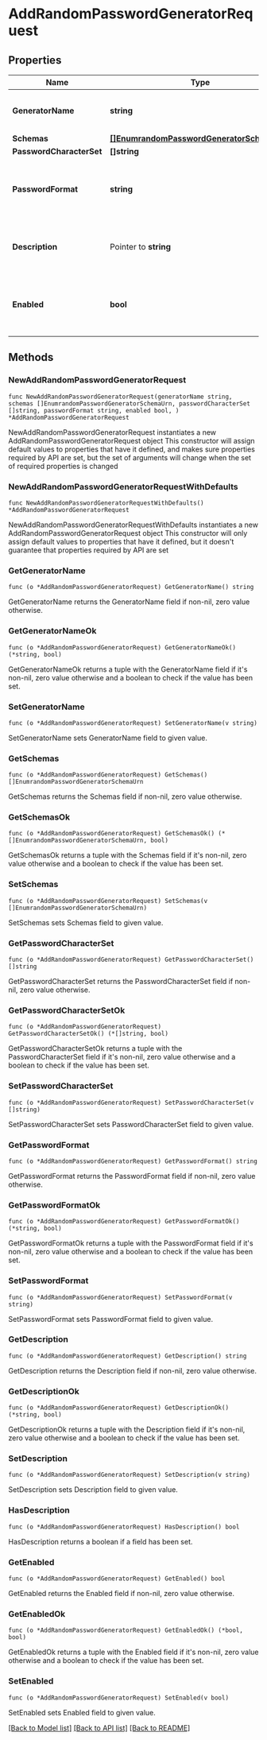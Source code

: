 # AddRandomPasswordGeneratorRequest

## Properties

Name | Type | Description | Notes
------------ | ------------- | ------------- | -------------
**GeneratorName** | **string** | Name of the new Password Generator | 
**Schemas** | [**[]EnumrandomPasswordGeneratorSchemaUrn**](EnumrandomPasswordGeneratorSchemaUrn.md) |  | 
**PasswordCharacterSet** | **[]string** |  | 
**PasswordFormat** | **string** | Specifies the format to use for the generated password. | 
**Description** | Pointer to **string** | A description for this Password Generator | [optional] 
**Enabled** | **bool** | Indicates whether the Password Generator is enabled for use. | 

## Methods

### NewAddRandomPasswordGeneratorRequest

`func NewAddRandomPasswordGeneratorRequest(generatorName string, schemas []EnumrandomPasswordGeneratorSchemaUrn, passwordCharacterSet []string, passwordFormat string, enabled bool, ) *AddRandomPasswordGeneratorRequest`

NewAddRandomPasswordGeneratorRequest instantiates a new AddRandomPasswordGeneratorRequest object
This constructor will assign default values to properties that have it defined,
and makes sure properties required by API are set, but the set of arguments
will change when the set of required properties is changed

### NewAddRandomPasswordGeneratorRequestWithDefaults

`func NewAddRandomPasswordGeneratorRequestWithDefaults() *AddRandomPasswordGeneratorRequest`

NewAddRandomPasswordGeneratorRequestWithDefaults instantiates a new AddRandomPasswordGeneratorRequest object
This constructor will only assign default values to properties that have it defined,
but it doesn't guarantee that properties required by API are set

### GetGeneratorName

`func (o *AddRandomPasswordGeneratorRequest) GetGeneratorName() string`

GetGeneratorName returns the GeneratorName field if non-nil, zero value otherwise.

### GetGeneratorNameOk

`func (o *AddRandomPasswordGeneratorRequest) GetGeneratorNameOk() (*string, bool)`

GetGeneratorNameOk returns a tuple with the GeneratorName field if it's non-nil, zero value otherwise
and a boolean to check if the value has been set.

### SetGeneratorName

`func (o *AddRandomPasswordGeneratorRequest) SetGeneratorName(v string)`

SetGeneratorName sets GeneratorName field to given value.


### GetSchemas

`func (o *AddRandomPasswordGeneratorRequest) GetSchemas() []EnumrandomPasswordGeneratorSchemaUrn`

GetSchemas returns the Schemas field if non-nil, zero value otherwise.

### GetSchemasOk

`func (o *AddRandomPasswordGeneratorRequest) GetSchemasOk() (*[]EnumrandomPasswordGeneratorSchemaUrn, bool)`

GetSchemasOk returns a tuple with the Schemas field if it's non-nil, zero value otherwise
and a boolean to check if the value has been set.

### SetSchemas

`func (o *AddRandomPasswordGeneratorRequest) SetSchemas(v []EnumrandomPasswordGeneratorSchemaUrn)`

SetSchemas sets Schemas field to given value.


### GetPasswordCharacterSet

`func (o *AddRandomPasswordGeneratorRequest) GetPasswordCharacterSet() []string`

GetPasswordCharacterSet returns the PasswordCharacterSet field if non-nil, zero value otherwise.

### GetPasswordCharacterSetOk

`func (o *AddRandomPasswordGeneratorRequest) GetPasswordCharacterSetOk() (*[]string, bool)`

GetPasswordCharacterSetOk returns a tuple with the PasswordCharacterSet field if it's non-nil, zero value otherwise
and a boolean to check if the value has been set.

### SetPasswordCharacterSet

`func (o *AddRandomPasswordGeneratorRequest) SetPasswordCharacterSet(v []string)`

SetPasswordCharacterSet sets PasswordCharacterSet field to given value.


### GetPasswordFormat

`func (o *AddRandomPasswordGeneratorRequest) GetPasswordFormat() string`

GetPasswordFormat returns the PasswordFormat field if non-nil, zero value otherwise.

### GetPasswordFormatOk

`func (o *AddRandomPasswordGeneratorRequest) GetPasswordFormatOk() (*string, bool)`

GetPasswordFormatOk returns a tuple with the PasswordFormat field if it's non-nil, zero value otherwise
and a boolean to check if the value has been set.

### SetPasswordFormat

`func (o *AddRandomPasswordGeneratorRequest) SetPasswordFormat(v string)`

SetPasswordFormat sets PasswordFormat field to given value.


### GetDescription

`func (o *AddRandomPasswordGeneratorRequest) GetDescription() string`

GetDescription returns the Description field if non-nil, zero value otherwise.

### GetDescriptionOk

`func (o *AddRandomPasswordGeneratorRequest) GetDescriptionOk() (*string, bool)`

GetDescriptionOk returns a tuple with the Description field if it's non-nil, zero value otherwise
and a boolean to check if the value has been set.

### SetDescription

`func (o *AddRandomPasswordGeneratorRequest) SetDescription(v string)`

SetDescription sets Description field to given value.

### HasDescription

`func (o *AddRandomPasswordGeneratorRequest) HasDescription() bool`

HasDescription returns a boolean if a field has been set.

### GetEnabled

`func (o *AddRandomPasswordGeneratorRequest) GetEnabled() bool`

GetEnabled returns the Enabled field if non-nil, zero value otherwise.

### GetEnabledOk

`func (o *AddRandomPasswordGeneratorRequest) GetEnabledOk() (*bool, bool)`

GetEnabledOk returns a tuple with the Enabled field if it's non-nil, zero value otherwise
and a boolean to check if the value has been set.

### SetEnabled

`func (o *AddRandomPasswordGeneratorRequest) SetEnabled(v bool)`

SetEnabled sets Enabled field to given value.



[[Back to Model list]](../README.md#documentation-for-models) [[Back to API list]](../README.md#documentation-for-api-endpoints) [[Back to README]](../README.md)


